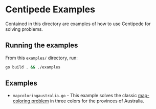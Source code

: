 # Centipede Examples

Contained in this directory are examples of how to use Centipede for solving problems.

## Running the examples

From this `examples/` directory, run:

```bash
go build . && ./examples
```

## Examples

- `mapcoloringaustralia.go` - This example solves the classic [map-coloring problem](https://en.wikipedia.org/wiki/Four_color_theorem) in three colors for the provinces of Australia.
